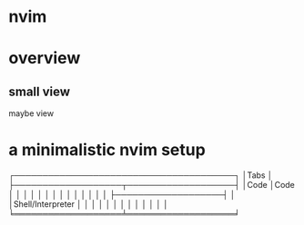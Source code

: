 # nvim
overview
========
small view
----------
maybe view

a minimalistic nvim setup
=========================
┌───────────────────────────────────────┐
│Tabs                                   │
├───────────────────┬───────────────────┤
│Code               │Code               │
│                   │                   │
│                   │                   │
│                   │                   │
│                   │                   │
│                   ├───────────────────┤
│                   │Shell/Interpreter  │
│                   │                   │
│                   │                   │
│                   │                   │
│                   │                   │
╘═══════════════════╧═══════════════════╛

